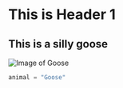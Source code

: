 # This is Header 1
## This is a silly goose

![Image of Goose](https://media.istockphoto.com/id/1691076575/vector/print.jpg?s=612x612&w=0&k=20&c=PnCw6Z2CYir6yH46XtJPi_uBdxJA6gh0EdXvFYUHcVM=)

``` python
animal = "Goose"
```
